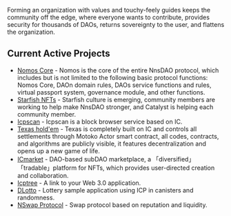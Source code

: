 Forming an organization with values and touchy-feely guides keeps the community off the edge, where everyone wants to contribute, provides security for thousands of DAOs, returns sovereignty to the user, and flattens the organization.

## Current Active Projects

- [Nomos Core](https://h637e-ziaaa-aaaaj-aaeaa-cai.raw.ic0.app/) - Nomos is the core of the entire NnsDAO protocol, which includes but is not limited to the following basic protocol functions: Nomos Core, DAOn domain rules, DAOs service functions and rules, virtual passport system, governance module, and other functions.
- [Starfish NFTs](https://ltdzc-siaaa-aaaag-qab5q-cai.raw.ic0.app/artWorks/vcpye-qyaaa-aaaak-qafjq-cai/) - Starfish culture is emerging, community members are working to help make NnsDAO stronger, and Catalyst is helping each community member.
- [Icpscan](https://icpscan.co/) - Icpscan is a block browser service based on IC.
- [Texas hold'em](https://lm5fh-ayaaa-aaaah-aafua-cai.raw.ic0.app/) - Texas is completely built on IC and controls all settlements through Motoko Actor smart contract, all codes, contracts, and algorithms are publicly visible, it features decentralization and opens up a new game of life.
- [ICmarket](https://icmarket.app/) - DAO-based subDAO marketplace, a 「diversified」 「tradable」platform for NFTs, which provides user-directed creation and collaboration.
- [Icptree](https://hrrqn-4aaaa-aaaai-aasoq-cai.raw.ic0.app/) - A link to your Web 3.0 application.
- [DLotto](https://nnsdao.org/) - Lottery sample application using ICP in canisters and randomness.
- [NSwap Protocol](https://twitter.com/nswap_ooo) - Swap protocol based on reputation and liquidity.
